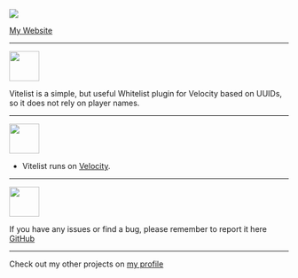 <img src="https://i.imgur.com/SozZXxz.png" />

[My Website](https://pandadev.net)

***

<img src="https://i.imgur.com/fdPtKPk.png" height="54px"/>

Vitelist is a simple, but useful Whitelist plugin for Velocity based on UUIDs, so it does not rely on player names.

***

<img src="https://i.imgur.com/y1wHzHx.png" height="54px"/>

- Vitelist runs on [Velocity](https://papermc.io/software/velocity).

***

<img src="https://i.imgur.com/i5RauIM.png" height="54px"/>

If you have any issues or find a bug, please remember to report it
here [GitHub](https://github.com/0PandaDEV/Vitelist/issues)

***

Check out my other projects on [my profile](https://modrinth.com/user/PandaDEV)
